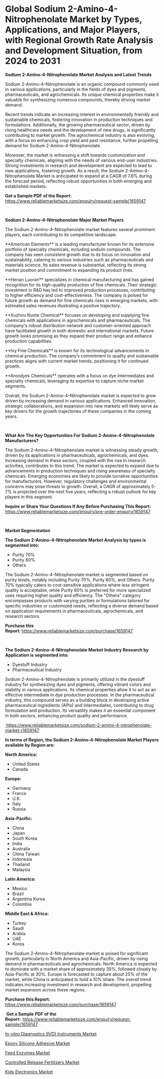 <p><h1>Global Sodium 2-Amino-4-Nitrophenolate Market by Types, Applications, and Major Players, with Regional Growth Rate Analysis and Development Situation, from 2024 to 2031</h1></p><p><strong>Sodium 2-Amino-4-Nitrophenolate Market Analysis and Latest Trends</strong></p>
<p><p>Sodium 2-Amino-4-Nitrophenolate is an organic compound commonly used in various applications, particularly in the fields of dyes and pigments, pharmaceuticals, and agrochemicals. Its unique chemical properties make it valuable for synthesizing numerous compounds, thereby driving market demand.</p><p>Recent trends indicate an increasing interest in environmentally friendly and sustainable chemicals, fostering innovation in production techniques and formulations. Additionally, the growing pharmaceutical sector, driven by rising healthcare needs and the development of new drugs, is significantly contributing to market growth. The agrochemical industry is also evolving, with a focus on enhancing crop yield and pest resistance, further propelling demand for Sodium 2-Amino-4-Nitrophenolate.</p><p>Moreover, the market is witnessing a shift towards customization and specialty chemicals, aligning with the needs of various end-user industries. Strong investments in research and development are expected to lead to new applications, fostering growth. As a result, the Sodium 2-Amino-4-Nitrophenolate Market is anticipated to expand at a CAGR of 7.6% during the forecast period, reflecting robust opportunities in both emerging and established markets.</p></p>
<p><strong>Get a Sample PDF of the Report:&nbsp;</strong> <a href="https://www.reliablemarketsize.com/enquiry/request-sample/1659147?utm_campaign=1173&utm_medium=2&utm_source=Github&utm_content=ia&utm_term=03102024&utm_id=sodium-2-amino-4-nitrophenolate">https://www.reliablemarketsize.com/enquiry/request-sample/1659147</a></p>
<p>&nbsp;</p>
<p><strong>Sodium 2-Amino-4-Nitrophenolate Major Market Players</strong></p>
<p><p>The Sodium 2-Amino-4-Nitrophenolate market features several prominent players, each contributing to its competitive landscape. </p><p>**American Elements** is a leading manufacturer known for its extensive portfolio of specialty chemicals, including sodium compounds. The company has seen consistent growth due to its focus on innovation and sustainability, catering to various industries such as pharmaceuticals and materials science. Its sales revenue is substantial, reflecting its strong market position and commitment to expanding its product lines.</p><p>**Henan Luoran** specializes in chemical manufacturing and has gained recognition for its high-quality production of fine chemicals. Their strategic investment in R&D has led to improved production processes, contributing to higher efficiency and cost-effectiveness. The company is poised for future growth as demand for fine chemicals rises in emerging markets, with estimated sales revenues illustrating a positive trajectory.</p><p>**Xuzhou Nuote Chemical** focuses on developing and supplying fine chemicals with applications in agrochemicals and pharmaceuticals. The company's robust distribution network and customer-oriented approach have facilitated growth in both domestic and international markets. Future growth looks promising as they expand their product range and enhance production capabilities.</p><p>**Ivy Fine Chemicals** is known for its technological advancements in chemical production. The company’s commitment to quality and sustainable practices aligns with current market trends, positioning it for continued growth. </p><p>**Arondyes Chemicals** operates with a focus on dye intermediates and specialty chemicals, leveraging its expertise to capture niche market segments. </p><p>Overall, the Sodium 2-Amino-4-Nitrophenolate market is expected to grow driven by increasing demand in various applications. Enhanced innovation, strategic collaborations, and expansion into new markets will likely serve as key drivers for the growth trajectories of these companies in the coming years.</p></p>
<p>&nbsp;</p>
<p><strong>What Are The Key Opportunities For Sodium 2-Amino-4-Nitrophenolate Manufacturers?</strong></p>
<p><p>The Sodium 2-Amino-4-Nitrophenolate market is witnessing steady growth, driven by its applications in pharmaceuticals, agrochemicals, and dyes. Increasing demand in these sectors, coupled with the rise in research activities, contributes to this trend. The market is expected to expand due to advancements in production techniques and rising awareness of specialty chemicals. Emerging economies are likely to provide lucrative opportunities for manufacturers. However, regulatory challenges and environmental concerns may pose threats to growth. Overall, a CAGR of approximately 5-7% is projected over the next five years, reflecting a robust outlook for key players in this segment.</p></p>
<p><strong>Inquire or Share Your Questions If Any Before Purchasing This Report:</strong> <a href="https://www.reliablemarketsize.com/enquiry/pre-order-enquiry/1659147?utm_campaign=1173&utm_medium=2&utm_source=Github&utm_content=ia&utm_term=03102024&utm_id=sodium-2-amino-4-nitrophenolate">https://www.reliablemarketsize.com/enquiry/pre-order-enquiry/1659147</a></p>
<p>&nbsp;</p>
<p><strong>Market Segmentation</strong></p>
<p><strong>The Sodium 2-Amino-4-Nitrophenolate Market Analysis by types is segmented into:</strong></p>
<p><ul><li>Purity 70%</li><li>Purity 80%</li><li>Others</li></ul></p>
<p><p>The Sodium 2-Amino-4-Nitrophenolate market is segmented based on purity levels, notably including Purity 70%, Purity 80%, and Others. Purity 70% typically caters to cost-sensitive applications where less stringent quality is acceptable, while Purity 80% is preferred for more specialized uses requiring higher quality and efficiency. The "Others" category encompasses products with varying purities or formulations tailored for specific industries or customized needs, reflecting a diverse demand based on application requirements in pharmaceuticals, agrochemicals, and research sectors.</p></p>
<p><strong>Purchase this Report:&nbsp;</strong><a href="https://www.reliablemarketsize.com/purchase/1659147?utm_campaign=1173&utm_medium=2&utm_source=Github&utm_content=ia&utm_term=03102024&utm_id=sodium-2-amino-4-nitrophenolate">https://www.reliablemarketsize.com/purchase/1659147</a></p>
<p>&nbsp;</p>
<p><strong>The Sodium 2-Amino-4-Nitrophenolate Market Industry Research by Application is segmented into:</strong></p>
<p><ul><li>Dyestuff Industry</li><li>Pharmaceutical Industry</li></ul></p>
<p><p>Sodium 2-Amino-4-Nitrophenolate is primarily utilized in the dyestuff industry for synthesizing dyes and pigments, offering vibrant colors and stability in various applications. Its chemical properties allow it to act as an effective intermediate in dye production processes. In the pharmaceutical industry, this compound serves as a building block in developing active pharmaceutical ingredients (APIs) and intermediates, contributing to drug formulation and production. Its versatility makes it an essential component in both sectors, enhancing product quality and performance.</p></p>
<p><a href="https://www.reliablemarketsize.com/sodium-2-amino-4-nitrophenolate-market-r1659147?utm_campaign=1173&utm_medium=2&utm_source=Github&utm_content=ia&utm_term=03102024&utm_id=sodium-2-amino-4-nitrophenolate">&nbsp;https://www.reliablemarketsize.com/sodium-2-amino-4-nitrophenolate-market-r1659147</a></p>
<p><strong>In terms of Region, the Sodium 2-Amino-4-Nitrophenolate Market Players available by Region are:</strong></p>
<p>
    <p> <strong> North America: </strong>
        <ul>
            <li>United States</li>
            <li>Canada</li>
        </ul>
        </p> 
    <p> <strong> Europe: </strong>
        <ul>
            <li>Germany</li>
            <li>France</li>
            <li>U.K.</li>
            <li>Italy</li>
            <li>Russia</li>
        </ul>
        </p> 
    <p> <strong> Asia-Pacific: </strong>
        <ul>
            <li>China</li>
            <li>Japan</li>
            <li>South Korea</li>
            <li>India</li>
            <li>Australia</li>
            <li>China Taiwan</li>
            <li>Indonesia</li>
            <li>Thailand</li>
            <li>Malaysia</li>
        </ul>
        </p> 
    <p> <strong> Latin America: </strong>
        <ul>
            <li>Mexico</li>
            <li>Brazil</li>
            <li>Argentina Korea</li>
            <li>Colombia</li>
        </ul>
        </p> 
    <p> <strong> Middle East & Africa: </strong>
        <ul>
            <li>Turkey</li>
            <li>Saudi</li>
            <li>Arabia</li>
            <li>UAE</li>
            <li>Korea</li>
        </ul>
    </p>
    </p>
<p><p>The Sodium 2-Amino-4-Nitrophenolate market is poised for significant growth, particularly in North America and Asia-Pacific, driven by rising demand in pharmaceuticals and agrochemicals. North America is expected to dominate with a market share of approximately 35%, followed closely by Asia-Pacific at 30%. Europe is forecasted to capture about 25% of the market, while China is anticipated to hold a 10% share. The overall trend indicates increasing investment in research and development, propelling market expansion across these regions.</p></p>
<p><strong>Purchase this Report: </strong><a href="https://www.reliablemarketsize.com/purchase/1659147?utm_campaign=1173&utm_medium=2&utm_source=Github&utm_content=ia&utm_term=03102024&utm_id=sodium-2-amino-4-nitrophenolate">https://www.reliablemarketsize.com/purchase/1659147</a></p>
<p>&nbsp;<strong>Get a Sample PDF of the Report:&nbsp;&nbsp;</strong><a href="https://www.reliablemarketsize.com/enquiry/request-sample/1659147?utm_campaign=1173&utm_medium=2&utm_source=Github&utm_content=ia&utm_term=03102024&utm_id=sodium-2-amino-4-nitrophenolate">https://www.reliablemarketsize.com/enquiry/request-sample/1659147</a></p>
<p><strong></strong></p>
<p><p><a href="https://issuu.com/reportprime-2/docs/in-vitro-diagnostics-ivd-instrument_88aa1255fc77c8?utm_campaign=1173&utm_medium=2&utm_source=Github&utm_content=ia&utm_term=03102024&utm_id=sodium-2-amino-4-nitrophenolate">In-vitro Diagnostics (IVD) Instruments Market</a></p><p><a href="https://www.linkedin.com/pulse/epoxy-silicone-adhesive-market-trends-focusing-insight-forecast-qvaje?trackingId=cFP0bhxvRf6GJWIro6jkgQ%3D%3D&utm_campaign=1173&utm_medium=2&utm_source=Github&utm_content=ia&utm_term=03102024&utm_id=sodium-2-amino-4-nitrophenolate">Epoxy Silicone Adhesive Market</a></p><p><a href="https://www.linkedin.com/pulse/feed-enzymes-market-global-regional-analysis-focus-cqkke?trackingId=NJzszkfKRHSUnjFMW6KLdg%3D%3D&utm_campaign=1173&utm_medium=2&utm_source=Github&utm_content=ia&utm_term=03102024&utm_id=sodium-2-amino-4-nitrophenolate">Feed Enzymes Market</a></p><p><a href="https://www.linkedin.com/pulse/controlled-release-fertilizers-market-insights-products-qzawe?utm_campaign=1173&utm_medium=2&utm_source=Github&utm_content=ia&utm_term=03102024&utm_id=sodium-2-amino-4-nitrophenolate">Controlled Release Fertilizers Market</a></p><p><a href="https://issuu.com/reportprime-2/docs/kids-electronics-market-size-2030.p_e4428dceea9781?utm_campaign=1173&utm_medium=2&utm_source=Github&utm_content=ia&utm_term=03102024&utm_id=sodium-2-amino-4-nitrophenolate">Kids Electronics Market</a></p></p>